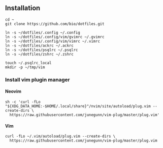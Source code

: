 ## Installation

    cd ~
    git clone https://github.com/bio/dotfiles.git

    ln -s ~/dotfiles/.config ~/.config
    ln -s ~/dotfiles/.config/vim/gvimrc ~/.gvimrc
    ln -s ~/dotfiles/.config/vim/vimrc ~/.vimrc
    ln -s ~/dotfiles/ackrc ~/.ackrc
    ln -s ~/dotfiles/psqlrc ~/.psqlrc
    ln -s ~/dotfiles/zshrc ~/.zshrc

    touch ~/.psqlrc_local
    mkdir -p ~/tmp/vim

### Install vim plugin manager

#### Neovim

    sh -c 'curl -fLo "${XDG_DATA_HOME:-$HOME/.local/share}"/nvim/site/autoload/plug.vim --create-dirs \
      https://raw.githubusercontent.com/junegunn/vim-plug/master/plug.vim'

#### Vim

    curl -fLo ~/.vim/autoload/plug.vim --create-dirs \
      https://raw.githubusercontent.com/junegunn/vim-plug/master/plug.vim
